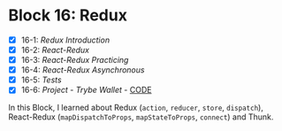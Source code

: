 # Block 16: Redux

- [x] 16-1: _Redux Introduction_  
- [x] 16-2: _React-Redux_  
- [x] 16-3: _React-Redux Practicing_
- [x] 16-4: _React-Redux Asynchronous_
- [x] 16-5: _Tests_
- [x] 16-6: _Project - Trybe Wallet_ - [CODE]()  

In this Block, I learned about Redux (`action`, `reducer`, `store`, `dispatch`), React-Redux (`mapDispatchToProps`, `mapStateToProps`, `connect`) and Thunk.  
